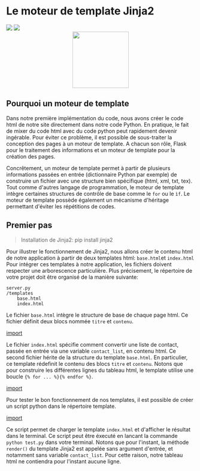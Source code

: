 # Le moteur de template Jinja2


<div>
<img src="https://img.shields.io/badge/flask-v0.12.2-brightgreen.svg"> 
<img src="https://img.shields.io/badge/python-v3.4-brightgreen.svg">
</div>

<div style="text-align:center;">
<img src="http://jinja.pocoo.org/docs/2.10/_static/jinja-small.png" height="150"/>
</div>


## Pourquoi un moteur de template

Dans notre première implémentation du code, nous avons créer le code html de notre site directement dans notre code Python. En pratique, le fait de mixer du code html avec du code python peut rapidement devenir ingérable. Pour éviter ce problème, il est possible de sous-traiter la conception des pages à un moteur de template. A chacun son rôle, Flask pour le traitement des informations et un moteur de template pour la création des pages.

Concrêtement, un moteur de template permet à partir de plusieurs informations passées en entrée (dictionnaire Python par exemple) de construire un fichier avec une structure bien spécifique (html, xml, txt, tex). Tout comme d'autres langage de programmation, le moteur de template intègre certaines structures de contrôle de base comme le `for` ou le `ìf`. Le moteur de template possède également un mécanisme d'héritage permettant d'éviter les répétitions de codes.

## Premier pas

> Installation de Jinja2: pip install jinja2

Pour illustrer le fonctionnement de Jinja2, nous allons créer le contenu html de notre application à partir de deux templates html: `base.html`et `index.html`
Pour intégrer ces templates à notre application, les fichiers doivent respecter une arborescence particulière. Plus précisement, le répertoire de votre projet doit être organisé de la manière suivante:

```
server.py
/templates
    base.html
    index.html
```

Le fichier `base.html` intègre le structure de base de chaque page html. Ce fichier définit deux blocs nommée `titre` et `contenu`.

[import](./src/src3/templates/base.html)

Le fichier `index.html` spécifie comment convertir une liste de contact, passée en entrée via une variable `contact_list`, en contenu html. Ce second fichier hérite de la structure du template `base.html`. En particulier, ce template rédefinit le contenu des blocs `titre` et `contenu`. Notons que pour construire les différentes lignes du tableau html, le template utilise une boucle `{% for ... %}{% endfor %}`. 

[import](./src/src3/templates/index.html)

Pour tester le bon fonctionnement de nos templates, il est possible de créer un script python dans le répertoire template.

[import](./src/src3/templates/test.py)

Ce script permet de charger le template `index.html` et d'afficher le résultat dans le terminal. Ce script peut être éxecuté en lancant la commande `python test.py` dans votre terminal. Notons que pour l'instant, la méthode `render()` du template Jinja2 est appelée sans argument d'entrée, et notamment sans variable `contact_list`. Pour cette raison, notre tableau html ne contiendra pour l'instant aucune ligne.
